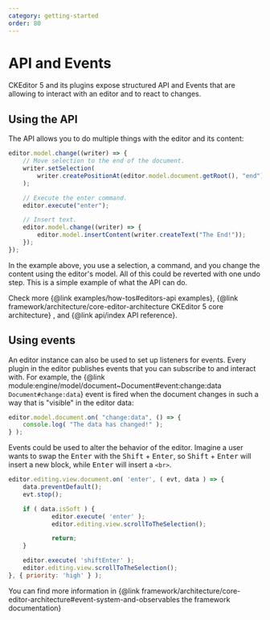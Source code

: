 ```yaml
---
category: getting-started
order: 80
---
```


# API and Events

CKEditor 5 and its plugins expose structured API and Events that are allowing to interact with an editor and to react to changes.

## Using the API

The API allows you to do multiple things with the editor and its content:

```js
editor.model.change((writer) => {
	// Move selection to the end of the document.
	writer.setSelection(
		writer.createPositionAt(editor.model.document.getRoot(), "end")
	);

	// Execute the enter command.
	editor.execute("enter");

	// Insert text.
	editor.model.change((writer) => {
		editor.model.insertContent(writer.createText("The End!"));
	});
});
```

In the example above, you use a selection, a command, and you change the content using the editor's model. All of this could be reverted with one undo step. This is a simple example of what the API can do.

Check more {@link examples/how-tos#editors-api examples}, {@link framework/architecture/core-editor-architecture CKEditor 5 core architecture} , and {@link api/index API reference}.

## Using events

An editor instance can also be used to set up listeners for events. Every plugin in the editor publishes events that you can subscribe to and interact with. For example, the {@link module:engine/model/document~Document#event:change:data `Document#change:data`} event is fired when the document changes in such a way that is "visible" in the editor data:

```js
editor.model.document.on( "change:data", () => {
	console.log( "The data has changed!" );
} );
```

Events could be used to alter the behavior of the editor. Imagine a user wants to swap the <kbd>Enter</kbd> with the <kbd>Shift</kbd> + <kbd>Enter</kbd>, so <kbd>Shift</kbd> + <kbd>Enter</kbd> will insert a new block, while <kbd>Enter</kbd> will insert a `<br>`.

```js
editor.editing.view.document.on( 'enter', ( evt, data ) => {
    data.preventDefault();
    evt.stop();

    if ( data.isSoft ) {
            editor.execute( 'enter' );
            editor.editing.view.scrollToTheSelection();

            return;
    }

    editor.execute( 'shiftEnter' );
    editor.editing.view.scrollToTheSelection();
}, { priority: 'high' } );
```

You can find more information in {@link framework/architecture/core-editor-architecture#event-system-and-observables the framework documentation}
